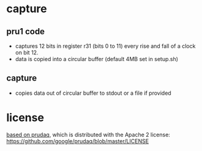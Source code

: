# capture

## pru1 code

* captures 12 bits in register r31 (bits 0 to 11) every rise and fall of a clock on bit 12.
* data is copied into a circular buffer (default 4MB set in setup.sh)

## capture

* copies data out of circular buffer to stdout or a file if provided

# license

[based on prudaq](https://github.com/google/prudaq), which is distributed with the Apache 2 license:
https://github.com/google/prudaq/blob/master/LICENSE

